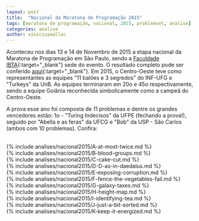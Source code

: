 ```yaml
---
layout: post
title:  "Nacional da Maratona de Programação 2015"
tags: [maratona de programação, nacional, 2015, problemset, analise]
categories: analise
author: viniciusmalloc
---
```


Aconteceu nos dias 13 e 14 de Novembro de 2015 a etapa nacional da Maratona de Programação
em São Paulo, sendo a [Faculdade IBTA][ibta-link]{:target="_blank"} sede do evento.
O resultado completo pode ser conferido [aqui][resultados-nacional-2015]{:target="_blank"}.
Em 2015, o Centro-Oeste teve como representantes as equipes "11 balões e 3 segredos" do
INF-UFG e "Turkeys" da UnB. As equipes terminaram em 20o e 45o respectivamente, sendo a
equipe Goiânia reconhecida simbolicamente como a campeã do Centro-Oeste.

A prova esse ano foi composta de 11 problemas e dentre os grandes vencedores estão:
1o - "Turing Indecisos" da UFPE (fechando a prova!), seguido por "Abella e as feras"
da UFCG e "Bob" da USP - São Carlos (ambos com 10 problemas). Confira:

<br>
{% include analises/nacional2015/A-at-most-twice.md %} <br>
{% include analises/nacional2015/B-blood-groups.md %} <br>
{% include analises/nacional2015/C-cake-cut.md %} <br>
{% include analises/nacional2015/D-D-as-in-daedalus.md %} <br>
{% include analises/nacional2015/E-exposing-corruption.md %} <br>
{% include analises/nacional2015/F-fence-the-vegetables-fail.md %} <br>
{% include analises/nacional2015/G-galaxy-taxes.md %} <br>
{% include analises/nacional2015/H-height-map.md %} <br>
{% include analises/nacional2015/I-identifying-tea.md %} <br>
{% include analises/nacional2015/J-just-a-bit-sorted.md %} <br>
{% include analises/nacional2015/K-keep-it-energized.md %}

[resultados-nacional-2015]:	http://maratona.ime.usp.br/hist/2015/index.html
[ibta-link]: http://www.ibta.edu.br/
